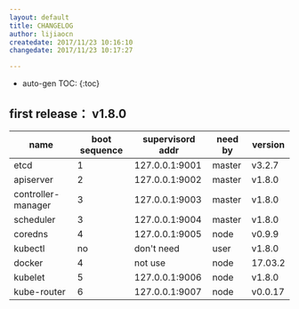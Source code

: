 ```yaml
---
layout: default
title: CHANGELOG
author: lijiaocn
createdate: 2017/11/23 10:16:10
changedate: 2017/11/23 10:17:27

---
```


* auto-gen TOC:
{:toc}

## first release： v1.8.0 

| name      | boot sequence | supervisord addr |   need by   |   version   |
|-----------|---------------|------------------|-------------|-------------|
|etcd       |       1       | 127.0.0.1:9001   |   master    |   v3.2.7    |
|apiserver  |       2       | 127.0.0.1:9002   |   master    |   v1.8.0    |
|controller-manager| 3      | 127.0.0.1:9003   |   master    |   v1.8.0    |
|scheduler  |       3       | 127.0.0.1:9004   |   master    |   v1.8.0    |
|coredns    |       4       | 127.0.0.1:9005   |   node      |   v0.9.9    |
|kubectl    |       no      | don't need       |   user      |   v1.8.0    |
|docker     |       4       | not use          |   node      |   17.03.2   |
|kubelet    |       5       | 127.0.0.1:9006   |   node      |   v1.8.0    |
|kube-router |      6       | 127.0.0.1:9007   |   node      |   v0.0.17   |
